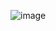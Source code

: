 ![image](https://s3.amazonaws.com/alx-intranet.hbtn.io/uploads/medias/2018/6/65f4a1dd9c51265f49d0.png?X-Amz-Algorithm=AWS4-HMAC-SHA256&X-Amz-Credential=AKIARDDGGGOUSBVO6H7D%2F20230213%2Fus-east-1%2Fs3%2Faws4_request&X-Amz-Date=20230213T164524Z&X-Amz-Expires=86400&X-Amz-SignedHeaders=host&X-Amz-Signature=20ea96ce109f0a39f54fb7a746188d4ddeee31be493535a7d0ca1868fcb0f5df)
